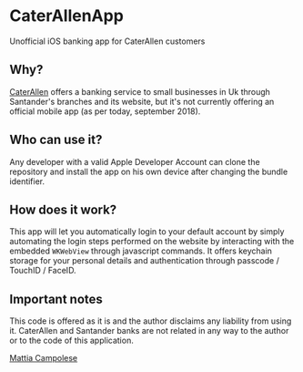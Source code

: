 # CaterAllenApp

Unofficial iOS banking app for CaterAllen customers

## Why?

[CaterAllen](https://www.caterallen.co.uk/personal-banking) offers a banking service to small businesses in Uk through Santander's branches and its website, but it's not currently offering an official mobile app (as per today, september 2018).

## Who can use it?

Any developer with a valid Apple Developer Account can clone the repository and install the app on his own device after changing the bundle identifier.

## How does it work?

This app will let you automatically login to your default account by simply automating the login steps performed on the website by interacting with the embedded `WKWebView` through javascript commands.
It offers keychain storage for your personal details and authentication through passcode / TouchID / FaceID.

## Important notes

This code is offered as it is and the author disclaims any liability from using it. CaterAllen and Santander banks are not related in any way to the author or to the code of this application.

[Mattia Campolese](https://www.linkedin.com/in/matcamp/)
